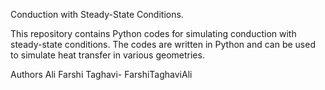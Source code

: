 Conduction with Steady-State Conditions.

This repository contains Python codes for simulating conduction with steady-state conditions. The codes are written in Python and can be used to simulate heat transfer in various geometries.

Authors
Ali Farshi Taghavi- FarshiTaghaviAli
